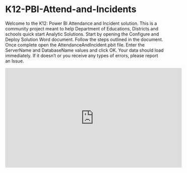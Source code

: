 # K12-PBI-Attend-and-Incidents

Welcome to the K12:  Power BI Attendance and Incident solution.  This is a community project meant to help Department of Educations, Districts and schools quick start Analytic Solutions.  Start by opening the Configure and Deploy Solution Word document.  Follow the steps outlined in the document.  Once complete open the AttendanceAndIncident.pbit file.  Enter the ServerName and DatabaseName values and click OK.  Your data should load immediately.  If it doesn’t or you receive any types of errors, please report an Issue.  

<iframe width="560" height="315" src="https://www.youtube.com/embed/U1dC-iKgKys?rel=0" frameborder="0" allow="autoplay; encrypted-media" allowfullscreen></iframe>





